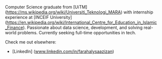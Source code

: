 Computer Science graduate from [UiTM] (https://ms.wikipedia.org/wiki/Universiti_Teknologi_MARA) with internship experience at [INCEIF University] (https://en.wikipedia.org/wiki/International_Centre_for_Education_in_Islamic_Finance). Passionate about data science, development, and solving real-world problems. Currently seeking full-time opportunities in tech.

Check me out elsewhere:
- [LinkedIn] (www.linkedin.com/in/farahalysaazizan)
